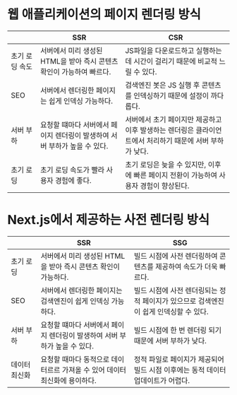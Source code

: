# 웹 애플리케이션의 페이지 렌더링 방식

|                | SSR                                                                       | CSR                                                                                                     |
| -------------- | ------------------------------------------------------------------------- | ------------------------------------------------------------------------------------------------------- |
| 초기 로딩 속도 | 서버에서 미리 생성된 HTML을 받아 즉시 콘텐츠 확인이 가능하여 빠르다.      | JS파일을 다운로드하고 실행하는데 시간이 걸리기 때문에 비교적 느릴 수 있다.                              |
| SEO            | 서버에서 렌더링한 페이지는 쉽게 인덱싱 가능하다.                          | 검색엔진 봇은 JS 실행 후 콘텐츠를 인덱싱하기 때문에 설정이 까다롭다.                                    |
| 서버 부하      | 요청할 떄마다 서버에서 페이지 렌더링이 발생하여 서버 부하가 높을 수 있다. | 서버에서 초기 페이지만 제공하고 이후 발생하는 렌더링은 클라이언트에서 처리하기 때문에 서버 부하가 낮다. |
| 초기 로딩      | 초기 로딩 속도가 빨라 사용자 경험에 좋다.                                 | 초기 로딩은 늦을 수 있지만, 이후에 빠른 페이지 전환이 가능하여 사용자 경험이 향상된다.                  |

# Next.js에서 제공하는 사전 렌더링 방식

|               | SSR                                                                        | SSG                                                                                  |
| ------------- | -------------------------------------------------------------------------- | ------------------------------------------------------------------------------------ |
| 초기 로딩     | 서버에서 미리 생성된 HTML을 받아 즉시 콘텐츠 확인이 가능하다.              | 빌드 시점에 사전 렌더링하여 콘텐츠를 제공하여 속도가 더욱 빠르다.                    |
| SEO           | 서버에서 렌더링한 페이지는 검색엔진이 쉽게 인덱싱 가능하다.                | 빌드 시점에 사전 렌더링되는 정적 페이지가 있으므로 검색엔진이 쉽게 인덱싱할 수 있다. |
| 서버 부하     | 요청할 떄마다 서버에서 페이지 렌더링이 발생하여 서버 부하가 높을 수 있다.  | 빌드 시점에 한 번 렌더링 되기 때문에 서버 부하가 낮다.                               |
| 데이터 최신화 | 요청할 때마다 동적으로 데이터르르 가져올 수 있어 데이터 최신화에 용이하다. | 정적 파일로 페이지가 제공되어 빌드 시점 이후에는 동적 데이터 업데이트가 어렵다.      |
